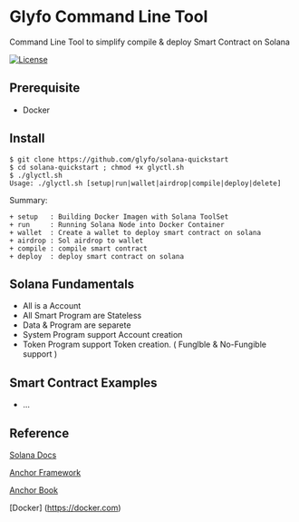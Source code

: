 # Glyfo Command Line Tool

Command Line Tool to simplify compile & deploy Smart Contract on Solana

[![License](https://img.shields.io/badge/License-Apache_2.0-blue.svg)](https://opensource.org/licenses/Apache-2.0)

## Prerequisite 

+ Docker 

## Install 

```console
$ git clone https://github.com/glyfo/solana-quickstart
$ cd solana-quickstart ; chmod +x glyctl.sh
$ ./glyctl.sh
Usage: ./glyctl.sh [setup|run|wallet|airdrop|compile|deploy|delete]
```

Summary:

```console
+ setup   : Building Docker Imagen with Solana ToolSet 
+ run     : Running Solana Node into Docker Container
+ wallet  : Create a wallet to deploy smart contract on solana
+ airdrop : Sol airdrop to wallet 
+ compile : compile smart contract 
+ deploy  : deploy smart contract on solana
```
## Solana Fundamentals

+ All is a Account 
+ All Smart Program are Stateless 
+ Data & Program are separete 
+ System Program support Account creation
+ Token Program support Token creation. ( Funglble & No-Fungible support )

## Smart Contract Examples 

+ ...

## Reference

[Solana Docs](https://docs.solana.com/)

[Anchor Framework](https://github.com/project-serum/anchor)

[Anchor Book](https://book.anchor-lang.com/)

[Docker] (https://docker.com)
